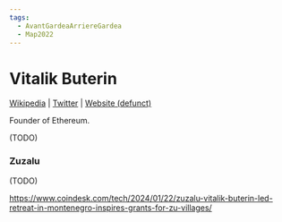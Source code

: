 ```yaml
---
tags:
  - AvantGardeaArriereGardea
  - Map2022
---
```


# Vitalik Buterin

[Wikipedia](https://en.wikipedia.org/wiki/Vitalik_Buterin) | [Twitter](https://twitter.com/VitalikButerin) | [Website (defunct)](https://www.vitalik.ca)

Founder of Ethereum.

(TODO)

### Zuzalu

(TODO)

https://www.coindesk.com/tech/2024/01/22/zuzalu-vitalik-buterin-led-retreat-in-montenegro-inspires-grants-for-zu-villages/